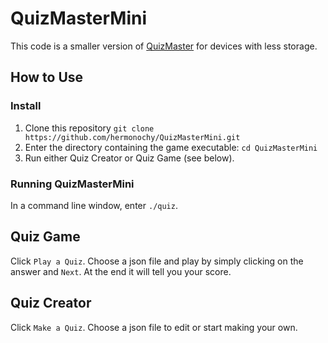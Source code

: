 # QuizMasterMini

This code is a smaller version of [QuizMaster](https://github.com/hermonochy/QuizMaster) for devices with less storage.

## How to Use

### Install
1. Clone this repository `git clone https://github.com/hermonochy/QuizMasterMini.git`
2. Enter the directory containing the game executable: `cd QuizMasterMini`
3. Run either Quiz Creator or Quiz Game (see below).

### Running QuizMasterMini

In a command line window, enter `./quiz`.

## Quiz Game

Click `Play a Quiz`. Choose a json file and play by simply clicking on the answer and `Next`. At the end it will tell you your score.

## Quiz Creator

Click `Make a Quiz`. Choose a json file to edit or start making your own. 
